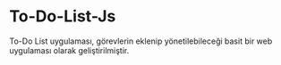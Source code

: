 # To-Do-List-Js
To-Do List uygulaması, görevlerin eklenip yönetilebileceği basit bir web uygulaması olarak geliştirilmiştir.
